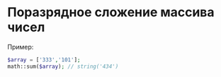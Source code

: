 # Поразрядное сложение массива чисел

Пример:

```php
$array = ['333','101'];
math::sum($array); // string('434')
```
